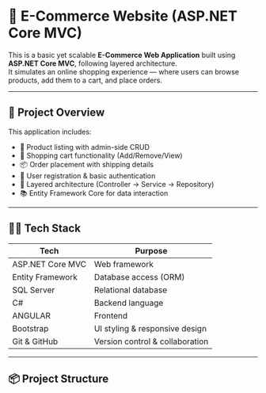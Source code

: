 # 🛒 E-Commerce Website (ASP.NET Core MVC)

This is a basic yet scalable **E-Commerce Web Application** built using **ASP.NET Core MVC**, following layered architecture.  
It simulates an online shopping experience — where users can browse products, add them to a cart, and place orders.

---

## 📌 Project Overview

This application includes:

- 🧾 Product listing with admin-side CRUD
- 🛒 Shopping cart functionality (Add/Remove/View)
- 📦 Order placement with shipping details
- 👤 User registration & basic authentication
- 🧱 Layered architecture (Controller → Service → Repository)
- 📚 Entity Framework Core for data interaction

---

## 🧑‍💻 Tech Stack

| Tech                | Purpose                          |
|---------------------|----------------------------------|
| ASP.NET Core MVC    | Web framework                    |
| Entity Framework    | Database access (ORM)            |
| SQL Server          | Relational database              |
| C#                  | Backend language                 |
| ANGULAR             | Frontend                         |
| Bootstrap           | UI styling & responsive design   |
| Git & GitHub        | Version control & collaboration  |

---

## 📦 Project Structure

